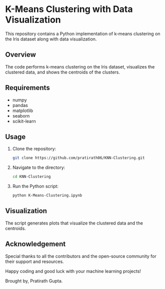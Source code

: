 # K-Means Clustering with Data Visualization

This repository contains a Python implementation of k-means clustering on the Iris dataset along with data visualization.

## Overview

The code performs k-means clustering on the Iris dataset, visualizes the clustered data, and shows the centroids of the clusters.

## Requirements

- numpy
- pandas
- matplotlib
- seaborn
- scikit-learn

## Usage

1. Clone the repository:
    ```bash
    git clone https://github.com/pratirath06/KNN-Clustering.git
    ```

2. Navigate to the directory:
    ```bash
    cd KNN-Clustering
    ```

3. Run the Python script:
    ```bash
    python K-Means-Clustering.ipynb
    ```

## Visualization

The script generates plots that visualize the clustered data and the centroids.

## Acknowledgement

Special thanks to all the contributors and the open-source community for their support and resources.

Happy coding and good luck with your machine learning projects!

Brought by, Pratirath Gupta.
